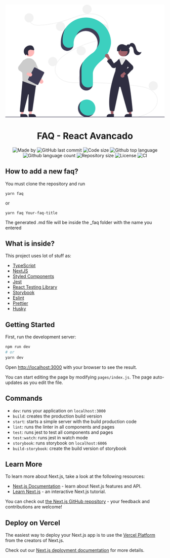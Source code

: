 <div align="center" id="top">
  <img src="./.github/faq.svg" alt="React Avancado Boilerplate" />
</div>

<h1 align="center">FAQ - React Avancado</h1>

<p align="center">
  <img alt="Made by" src="https://img.shields.io/badge/made%20by-Morpa%20-%2356BEB8">

  <img alt="GitHub last commit" src="https://img.shields.io/github/last-commit/morpa/FAQ.svg?color=56BEB8">

  <img alt="Code size" src="https://img.shields.io/github/languages/code-size/morpa/FAQ.svg?color=56BEB8">

  <img alt="Github top language" src="https://img.shields.io/github/languages/top/Morpa/FAQ?color=56BEB8">

  <img alt="Github language count" src="https://img.shields.io/github/languages/count/Morpa/FAQ?color=56BEB8">

  <img alt="Repository size" src="https://img.shields.io/github/repo-size/Morpa/FAQ?color=56BEB8">

  <img alt="License" src="https://img.shields.io/github/license/Morpa/FAQ?color=56BEB8">

  <img alt="CI" src="https://github.com/Morpa/boilerplate/workflows/ci/badge.svg?color=56BEB8">

</p>

## How to add a new faq?

You must clone the repository and run

```
yarn faq
```
or

```
yarn faq Your-faq-title
```

The generated .md file will be inside the _faq folder with the name you entered




## What is inside?

This project uses lot of stuff as:

- [TypeScript](https://www.typescriptlang.org/)
- [NextJS](https://nextjs.org/)
- [Styled Components](https://styled-components.com/)
- [Jest](https://jestjs.io/)
- [React Testing Library](https://testing-library.com/docs/react-testing-library/intro)
- [Storybook](https://storybook.js.org/)
- [Eslint](https://eslint.org/)
- [Prettier](https://prettier.io/)
- [Husky](https://github.com/typicode/husky)

## Getting Started

First, run the development server:

```bash
npm run dev
# or
yarn dev
```

Open [http://localhost:3000](http://localhost:3000) with your browser to see the result.

You can start editing the page by modifying `pages/index.js`. The page auto-updates as you edit the file.

## Commands

- `dev`: runs your application on `localhost:3000`
- `build`: creates the production build version
- `start`: starts a simple server with the build production code
- `lint`: runs the linter in all components and pages
- `test`: runs jest to test all components and pages
- `test:watch`: runs jest in watch mode
- `storybook`: runs storybook on `localhost:6006`
- `build-storybook`: create the build version of storybook

## Learn More

To learn more about Next.js, take a look at the following resources:

- [Next.js Documentation](https://nextjs.org/docs) - learn about Next.js features and API.
- [Learn Next.js](https://nextjs.org/learn) - an interactive Next.js tutorial.

You can check out [the Next.js GitHub repository](https://github.com/vercel/next.js/) - your feedback and contributions are welcome!

## Deploy on Vercel

The easiest way to deploy your Next.js app is to use the [Vercel Platform](https://vercel.com/import?utm_medium=default-template&filter=next.js&utm_source=create-next-app&utm_campaign=create-next-app-readme) from the creators of Next.js.

Check out our [Next.js deployment documentation](https://nextjs.org/docs/deployment) for more details.
